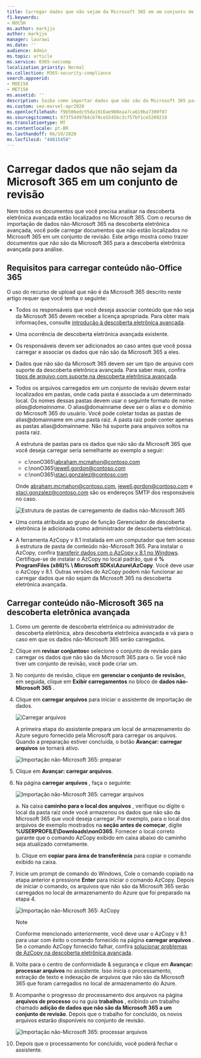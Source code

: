 ```yaml
---
title: Carregar dados que não sejam da Microsoft 365 em um conjunto de revisão
f1.keywords:
- NOCSH
ms.author: markjjo
author: markjjo
manager: laurawi
ms.date: ''
audience: Admin
ms.topic: article
ms.service: O365-seccomp
localization_priority: Normal
ms.collection: M365-security-compliance
search.appverid:
- MOE150
- MET150
ms.assetid: ''
description: Saiba como importar dados que não são da Microsoft 365 para uma análise definida para análise em um caso de descoberta eletrônica avançada.
ms.custom: seo-marvel-apr2020
ms.openlocfilehash: f9b506edc55da1916ae908eaa7ca619ba7300f87
ms.sourcegitcommit: 973f5449784cb70ce5545bc3cf57bf1ce5209218
ms.translationtype: MT
ms.contentlocale: pt-BR
ms.lasthandoff: 06/19/2020
ms.locfileid: "44815458"
---
```

# <a name="load-non-microsoft-365-data-into-a-review-set"></a>Carregar dados que não sejam da Microsoft 365 em um conjunto de revisão

Nem todos os documentos que você precisa analisar na descoberta eletrônica avançada estão localizados no Microsoft 365. Com o recurso de importação de dados não-Microsoft 365 na descoberta eletrônica avançada, você pode carregar documentos que não estão localizados no Microsoft 365 em um conjunto de revisão. Este artigo mostra como trazer documentos que não são da Microsoft 365 para a descoberta eletrônica avançada para análise.

## <a name="requirements-to-upload-non-office-365-content"></a>Requisitos para carregar conteúdo não-Office 365

O uso do recurso de upload que não é da Microsoft 365 descrito neste artigo requer que você tenha o seguinte:

- Todos os responsáveis que você deseja associar conteúdo que não seja da Microsoft 365 devem receber a licença apropriada. Para obter mais informações, consulte [introdução à descoberta eletrônica avançada](get-started-with-advanced-ediscovery.md#step-1-verify-and-assign-appropriate-licenses).

- Uma ocorrência de descoberta eletrônica avançada existente.

- Os responsáveis devem ser adicionados ao caso antes que você possa carregar e associar os dados que não são da Microsoft 365 a eles.

- Dados que não são da Microsoft 365 devem ser um tipo de arquivo com suporte da descoberta eletrônica avançada. Para saber mais, confira [tipos de arquivo com suporte na descoberta eletrônica avançada](supported-filetypes-ediscovery20.md).

- Todos os arquivos carregados em um conjunto de revisão devem estar localizados em pastas, onde cada pasta é associada a um determinado local. Os nomes dessas pastas devem usar o seguinte formato de nome: *alias@domainname*. O alias@domainname deve ser o alias e o domínio do Microsoft 365 do usuário. Você pode coletar todas as pastas de alias@domainname em uma pasta raiz. A pasta raiz pode conter apenas as pastas alias@domainname. Não há suporte para arquivos soltos na pasta raiz.

   A estrutura de pastas para os dados que não são da Microsoft 365 que você deseja carregar seria semelhante ao exemplo a seguir:

   - c:\nonO365\abraham.mcmahon@contoso.com
   - c:\nonO365\jewell.gordon@contoso.com
   - c:\nonO365\staci.gonzalez@contoso.com

   Onde abraham.mcmahon@contoso.com, jewell.gordon@contoso.com e staci.gonzalez@contoso.com são os endereços SMTP dos responsáveis no caso.

   ![Estrutura de pastas de carregamento de dados não-Microsoft 365](../media/3f2dde84-294e-48ea-b44b-7437bd25284c.png)

- Uma conta atribuída ao grupo de função Gerenciador de descoberta eletrônica (e adicionada como administrador de descoberta eletrônica).

- A ferramenta AzCopy v 8.1 instalada em um computador que tem acesso à estrutura de pasta de conteúdo não-Microsoft 365. Para instalar o AzCopy, confira [transferir dados com o AzCopy v 8.1 no Windows](https://docs.microsoft.com/previous-versions/azure/storage/storage-use-azcopy). Certifique-se de instalar o AzCopy no local padrão, que é **% ProgramFiles (x86)% \ Microsoft SDKs\Azure\AzCopy**. Você deve usar o AzCopy v 8.1. Outras versões do AzCopy podem não funcionar ao carregar dados que não sejam da Microsoft 365 na descoberta eletrônica avançada.


## <a name="upload-non-microsoft-365-content-into-advanced-ediscovery"></a>Carregar conteúdo não-Microsoft 365 na descoberta eletrônica avançada

1. Como um gerente de descoberta eletrônica ou administrador de descoberta eletrônica, abra descoberta eletrônica avançada e vá para o caso em que os dados não-Microsoft 365 serão carregados.  

2. Clique em **revisar conjuntos**e selecione o conjunto de revisão para carregar os dados que não são da Microsoft 365 para o.  Se você não tiver um conjunto de revisão, você pode criar um. 
 
3. No conjunto de revisão, clique em **gerenciar o conjunto de revisão**e, em seguida, clique em **Exibir carregamentos** no bloco de **dados não-Microsoft 365** .

4. Clique em **carregar arquivos** para iniciar o assistente de importação de dados.

   ![Carregar arquivos](../media/574f4059-4146-4058-9df3-ec97cf28d7c7.png)

   A primeira etapa do assistente prepara um local de armazenamento do Azure seguro fornecido pela Microsoft para carregar os arquivos.  Quando a preparação estiver concluída, o botão **Avançar: carregar arquivos** se tornará ativo.

   ![Importação não-Microsoft 365: preparar](../media/0670a347-a578-454a-9b3d-e70ef47aec57.png)
 
5. Clique em **Avançar: carregar arquivos**.

6. Na página **carregar arquivos** , faça o seguinte:

   ![Importação não-Microsoft 365: carregar arquivos](../media/3ea53b5d-7f9b-4dfc-ba63-90a38c14d41a.png)

   a. Na caixa **caminho para o local dos arquivos** , verifique ou digite o local da pasta raiz onde você armazenou os dados que não são da Microsoft 365 que você deseja carregar. Por exemplo, para o local dos arquivos de exemplo mostrados na **seção antes de começar**, digite **%USERPROFILE\Downloads\nonO365**. Fornecer o local correto garante que o comando AzCopy exibido em caixa abaixo do caminho seja atualizado corretamente.

   b. Clique em **copiar para área de transferência** para copiar o comando exibido na caixa.

7. Inicie um prompt de comando do Windows, Cole o comando copiado na etapa anterior e pressione **Enter** para iniciar o comando AzCopy.  Depois de iniciar o comando, os arquivos que não são da Microsoft 365 serão carregados no local de armazenamento do Azure que foi preparado na etapa 4.

   ![Importação não-Microsoft 365: AzCopy](../media/504e2dbe-f36f-4f36-9b08-04aea85d8250.png)

   > [!NOTE]
   > Conforme mencionado anteriormente, você deve usar o AzCopy v 8.1 para usar com êxito o comando fornecido na página **carregar arquivos** . Se o comando AzCopy fornecido falhar, confira [solucionar problemas de AzCopy na descoberta eletrônica avançada](troubleshooting-azcopy.md).

8. Volte para o centro de conformidade & segurança e clique em **Avançar: processar arquivos** no assistente.  Isso inicia o processamento, extração de texto e indexação de arquivos que não são da Microsoft 365 que foram carregados no local de armazenamento do Azure.  

9. Acompanhe o progresso do processamento dos arquivos na página **arquivos de processo** ou na guia **trabalhos** , exibindo um trabalho chamado **adição de dados que não são da Microsoft 365 a um conjunto de revisão**.  Depois que o trabalho for concluído, os novos arquivos estarão disponíveis no conjunto de revisão.

   ![Importação não-Microsoft 365: processar arquivos](../media/218b1545-416a-4a9f-9b25-3b70e8508f67.png)

10. Depois que o processamento for concluído, você poderá fechar o assistente.
